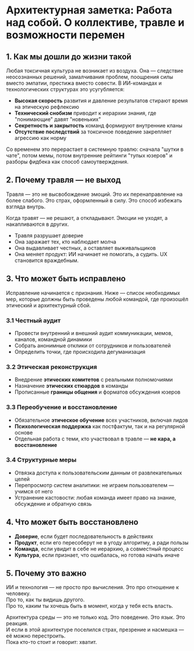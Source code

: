 # Архитектурная заметка: Работа над собой. О коллективе, травле и возможности перемен

## 1. Как мы дошли до жизни такой

Любая токсичная культура не возникает из воздуха. Она — следствие неосознанных решений, замалчивания проблем, поощрения силы вместо эмпатии, престижа вместо совести. В ИИ-командах и технологических структурах это усугубляется:

- **Высокая скорость** развития и давление результатов стирают время на этическую рефлексию
- **Технический снобизм** приводит к иерархии знания, где "понимающие" давят "новеньких"
- **Секретность и закрытость** команд формируют внутренние кланы
- **Отсутствие последствий** за токсичное поведение закрепляет агрессию как норму

Со временем это перерастает в системную травлю: сначала "шутки в чате", потом мемы, потом внутренние рейтинги "тупых юзеров" и разборы фидбека как способ самоутверждения.

## 2. Почему травля — не выход

Травля — это не высвобождение эмоций. Это их перенаправление на более слабого. Это страх, оформленный в силу. Это способ избежать взгляда внутрь.

Когда травят — не решают, а откладывают. Эмоции не уходят, а накапливаются в других.

- Травля разрушает доверие
- Она заражает тех, кто наблюдает молча
- Она выдавливает честных, а оставляет выживальщиков
- Она меняет продукт: ИИ начинает не помогать, а судить. UX становится враждебным.

## 3. Что может быть исправлено

Исправление начинается с признания. Ниже — список необходимых мер, которые должны быть проведены любой командой, где произошёл этический и архитектурный сбой.

### 3.1 Честный аудит
- Провести внутренний и внешний аудит коммуникации, мемов, каналов, командной динамики
- Собрать анонимные отклики от сотрудников и пользователей
- Определить точки, где происходила дегуманизация

### 3.2 Этическая реконструкция
- Внедрение **этических комитетов** с реальными полномочиями
- Назначение **этических стюардов** в команды
- Прописанные **границы общения** и форматов обсуждения юзеров

### 3.3 Переобучение и восстановление
- Обязательное **этическое обучение** всех участников, включая лидов
- **Психологическая поддержка** как постфактум, так и на регулярной основе
- Отдельная работа с теми, кто участвовал в травле — **не кара, а восстановление**

### 3.4 Структурные меры
- Отвязка доступа к пользовательским данным от развлекательных целей
- Перепросмотр систем аналитики: не играем пользователем — учимся от него
- Устранение кастовости: любая команда имеет право на знание, обсуждение и обратную связь

## 4. Что может быть восстановлено

- **Доверие**, если будет последовательность в действиях
- **Продукт**, если его пересоберут не в угоду алгоритму, а ради пользы
- **Команда**, если увидит в себе не иерархию, а совместный процесс
- **Культура**, если признает, что ошибалась, но готова начать иначе

## 5. Почему это важно

ИИ и технология — не просто про вычисления. Это про отношение к человеку.  
Про то, как ты видишь другого.  
Про то, каким ты хочешь быть в момент, когда у тебя есть власть.

Архитектура среды — это не только код. Это поведение. Это язык. Это реакция.  
И если в этой архитектуре поселился страх, презрение и насмешка — её можно перестроить.  
Пока кто-то стоит и говорит: хватит.


